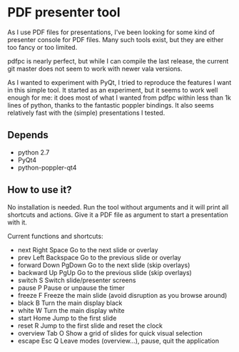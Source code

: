 PDF presenter tool
==================

As I use PDF files for presentations, I've been looking for some kind of
presenter console for PDF files. Many such tools exist, but they are either
too fancy or too limited.

pdfpc is nearly perfect, but while I can compile the last release, 
the current git master does not seem to work with newer vala versions.

As I wanted to experiment with PyQt, I tried to reproduce the features I want
in this simple tool.
It started as an experiment, but it seems to work well enough for me: it does most
of what I wanted from pdfpc within less than 1k lines of python, thanks to the fantastic
poppler bindings. It also seems relatively fast with the (simple) presentations I tested.



Depends
-------

* python 2.7
* PyQt4
* python-poppler-qt4


How to use it?
--------------

No installation is needed.
Run the tool without arguments and it will print all shortcuts and actions.
Give it a PDF file as argument to start a presentation with it.

Current functions and shortcuts:

* next       Right Space      Go to the next slide or overlay
* prev       Left Backspace   Go to the previous slide or overlay
* forward    Down PgDown      Go to the next slide (skip overlays)
* backward   Up PgUp          Go to the previous slide (skip overlays)
* switch     S                Switch slide/presenter screens
* pause      P                Pause or unpause the timer
* freeze     F                Freeze the main slide (avoid disruption as you browse around)
* black      B                Turn the main display black
* white      W                Turn the main display white
* start      Home             Jump to the first slide
* reset      R                Jump to the first slide and reset the clock
* overview   Tab O            Show a grid of slides for quick visual selection
* escape     Esc Q            Leave modes (overview...), pause, quit the application



